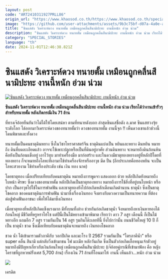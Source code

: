 ```yaml
---
layout: post
code: "ART2410311927PRLL86"
origin_url: "https://www.khaosod.co.th/https://www.khaosod.co.th/special-stories/news_9485321"
image: "https://github.com/user-attachments/assets/9b3c75bf-d07a-4a0e-a548-ef0b4c19286d"
title: "ซินแสดัง วิเคราะห์ดวง ทนายตั้ม เหมือนถูกคลื่นสึนามิปะทะ งานนี้หนัก อ่วม น่วม"
description: "ซินแสดัง วิเคราะห์ดวง ทนายตั้ม เหมือนถูกคลื่นสึนามิปะทะ งานนี้หนัก อ่วม น่วม เรียกได้ว่างานเข้ารัวๆ สำหรับทนายตั้ม หลังเกิดกรณีเงิน 71 ล้าน"
category: "SPECIAL_STORIES"
language: "th"
date: 2024-11-01T12:46:38.821Z
---
```


# ซินแสดัง วิเคราะห์ดวง ทนายตั้ม เหมือนถูกคลื่นสึนามิปะทะ งานนี้หนัก อ่วม น่วม

[![ซินแสดัง วิเคราะห์ดวง ทนายตั้ม เหมือนถูกคลื่นสึนามิปะทะ งานนี้หนัก อ่วม น่วม](https://www.khaosod.co.th/wpapp/uploads/2024/11/tum2.jpg "ซินแสดัง วิเคราะห์ดวง ทนายตั้ม เหมือนถูกคลื่นสึนามิปะทะ งานนี้หนัก อ่วม น่วม")](https://www.khaosod.co.th/wpapp/uploads/2024/11/tum2.jpg)

**ซินแสดัง วิเคราะห์ดวง ทนายตั้ม เหมือนถูกคลื่นสึนามิปะทะ งานนี้หนัก อ่วม น่วม เรียกได้ว่างานเข้ารัวๆ สำหรับทนายตั้ม หลังเกิดกรณีเงิน 71 ล้าน**

ที่ทางเจ๊อ้อยยืนยันว่าไม่ได้ให้โดยเสน่หา ตามที่ทนายดังบอก ล่าสุดซินแสชื่อดัง อ.มาศ ซินแสฮวงจุ้ยระดับโลก ได้ออกมาวิเคราะห์ดวงของทนายตั้มว่า ดวงของทนายตั้ม งานนี้จุก ‼️ เห็นดวงเขาแล้วช่วงนี้โดนพิฆาตเละทั้งดวง

ทนายตั้มเป็นคนธาตุดินหยาง ซึ่งในวิชาโหราศาสตร์จีน ธาตุดินแบ่งเป็น หยินและหยาง ดินหยิน หมายถึง ดินที่บดละเอียดแล้ว อาจจะใช้เพาะปลูกหรือเป็นที่ดินอยู่อาศัย ส่วนดินหยาง จะหมายถึงดินก้อนหิน คือยังเป็นก้อนแข็งอยู่ เอาไว้ทุบ มาทำเครื่องมือ มาก่อสร้าง และในดวงมีธาตุทองหยางอยู่ที่หลักปีโดยที่ทองหยาง ก็จะหมายถึงโลหะที่เอามาใช้ทำเครื่องจักรหรืออาวุธ มีด ปืน (อีกประเภทคือทองหยิน จะเป็นโลหะสวยงาม ใช้ทำเครื่องประดับ เช่น เงิน ทอง นาค)

โดยธาตุทอง เมื่อเปรียบเทียบกับคนธาตุดิน หมายถึงการพูดจา แสดงออก ด้วย หลักปีเกิดยังหมายถึงใบหน้า ศีรษะ ซึ่งดวงของทนายตั้ม หลักปีเกิดเป็นธาตุทองหยาง หมายถึงการใช้สิ่งที่อยู่บนใบหน้า หรือปาก เป็นอาวุธไปใช้ในการฟาดฟัน และธาตุทองยังไปก่อเกิดหลักเดือนเกิดด้านบน ธาตุน้ำ ซึ่งเป็นธาตุโชคลาภ ของคนธาตุดินการฟาดฟัน นำมาซึ่งเรื่องเงินทอง จึงตรงกับดวงความเป็นทนายความ ที่ต้องต่อสู้ฟาดฟันเอาชนะ เพื่อให้ได้มาซึ่งเงินทอง

เมื่อธาตุทองที่หลักปีเกิดแข็งแรงมาก มีทั้งบนทั้งล่าง ช่วยกันก่อเกิดธาตุน้ำ จึงหมายถึงหาเงินหาทองได้ก้อนใหญ่ มีชีวิตที่หรูหราไฮโซ แต่ปีนี้เป็นไม้หยางเข้ามาพิฆาต เรียกว่า ดาว 7 อสูร เดือนนี้ ก็เป็นไม้หยางอีก แถมอีก 7 อสูร รวมกันเป็น 14 อสูร รุมกินโต๊ะเลยทีนี้ ยิ่งไปกว่านั้น ถนนชีวิตใหญ่ 10 ปี ก็เป็น ธาตุน้ำ ชวด ซึ่งเมื่อเทียบกับคนธาตุดินจะหมายถึง เงินทองโชคลาภ

ชวด น้ำ ได้เข้ามารวมตัวภาคีกับ วอกปีเกิด และมะโรง ปี 2567 รวมกันเป็น “ไตรภาคีน้ำ” หรือ super คลื่น สึนามิ แต่กลับวิ่งเข้ามาชน ไฟ มะเมีย หลักวันเกิด ซึ่งเป็นตัวก่อเกิดเอื้อหนุนเจ้าตัวอยู่  
หมายถึงมีปัญหาเกี่ยวกับเงินก้อนใหญ่ เหมือนถูกคลื่นสึนามิปะทะ (เจ๊อ้อยคู่กรณีที่เข้ามาฟ้อง คือ หญิงโคราชที่ถูกหวยฝรั่งเศส 5,700 ล้าน) เรื่องเงิน 71 ล้านที่โอนมาให้ งานนี้ เห็นแล้ว…หนัก อ่วม น่วม

[![](https://www.khaosod.co.th/wpapp/uploads/2024/11/tum.jpg)](https://www.khaosod.co.th/wpapp/uploads/2024/11/tum.jpg)

เครดิต